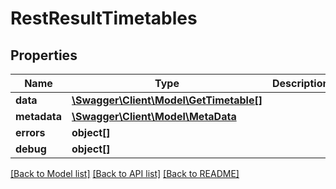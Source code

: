 # RestResultTimetables

## Properties

 Name         | Type                                                        | Description | Notes      
--------------|-------------------------------------------------------------|-------------|------------
 **data**     | [**\Swagger\Client\Model\GetTimetable[]**](GetTimetable.md) |             | [optional] 
 **metadata** | [**\Swagger\Client\Model\MetaData**](MetaData.md)           |             | [optional] 
 **errors**   | **object[]**                                                |             | [optional] 
 **debug**    | **object[]**                                                |             | [optional] 

[[Back to Model list]](../README.md#documentation-for-models) [[Back to API list]](../README.md#documentation-for-api-endpoints) [[Back to README]](../README.md)


